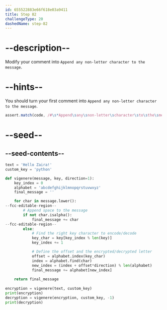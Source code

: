 ```yaml
---
id: 655522883e66f618e03a9411
title: Step 82
challengeType: 20
dashedName: step-82
---
```


# --description--

Modify your comment into `Append any non-letter character to the message`.

# --hints--

You should turn your first comment into `Append any non-letter character to the message`.

```js
assert.match(code, /#\s*Append\sany\snon-letter\scharacter\sto\sthe\smessage/)
```

# --seed--

## --seed-contents--

```py
text = 'Hello Zaira!'
custom_key = 'python'

def vigenere(message, key, direction=1):
    key_index = 0
    alphabet = 'abcdefghijklmnopqrstuvwxyz'
    final_message = ''

    for char in message.lower():
--fcc-editable-region--
        # Append space to the message
        if not char.isalpha():
            final_message += char
--fcc-editable-region--
        else:        
            # Find the right key character to encode/decode
            key_char = key[key_index % len(key)]
            key_index += 1

            # Define the offset and the encrypted/decrypted letter
            offset = alphabet.index(key_char)
            index = alphabet.find(char)
            new_index = (index + offset*direction) % len(alphabet)
            final_message += alphabet[new_index]
    
    return final_message
    
encryption = vigenere(text, custom_key)
print(encryption)
decryption = vigenere(encryption, custom_key, -1)
print(decryption)

```

